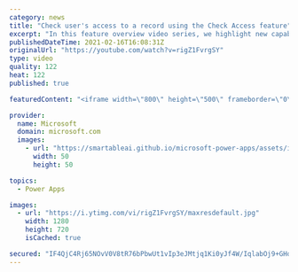 ```yaml
---
category: news
title: "Check user's access to a record using the Check Access feature"
excerpt: "In this feature overview video series, we highlight new capabilities included in the latest update to Microsoft Power Apps.  This featured product update to Power Apps highlights check access, a new record level security feature admins can use to check and assign security roles.  Get the most out of"
publishedDateTime: 2021-02-16T16:08:31Z
originalUrl: "https://youtube.com/watch?v=rigZ1FvrgSY"
type: video
quality: 122
heat: 122
published: true

featuredContent: "<iframe width=\"800\" height=\"500\" frameborder=\"0\" src=\"https://www.youtube.com/embed/rigZ1FvrgSY\" allow=\"accelerometer; autoplay; encrypted-media; gyroscope; picture-in-picture\" allowfullscreen></iframe>"

provider:
  name: Microsoft
  domain: microsoft.com
  images:
    - url: "https://smartableai.github.io/microsoft-power-apps/assets/images/organizations/microsoft.com-50x50.jpg"
      width: 50
      height: 50

topics:
  - Power Apps

images:
  - url: "https://i.ytimg.com/vi/rigZ1FvrgSY/maxresdefault.jpg"
    width: 1280
    height: 720
    isCached: true

secured: "IF4QjC4Rj65NOvV0V8tR76bPbwUt1vIp3eJMtjq1Ki0yJf4W/IqlabOj9+GHqJlC7EgXyLSEcOLoeZvLn2LMSIYKNdsDv2ZG3y6u/Cf8JPzxA4iolVKYa9rmyQOV4z8IEifqzdquvUFEIIak2CNw89fFaW61pdIKRbVK8+vREGIWZgvFLtDosCw7tP/tuLGfMmuUTKBsqLtmdxsXCeKni27XxOJm96qUzC7dGDJCMliHHGbL7vY5VmaukoPg+qMXpif1wKKjZU9ltp27A6mAQme14EO+G73+1JbvabkwcrmIR7WGg1v6UJuifU7KqBmqYnqnFmBGywC2ZPHpuFstxFlXaDz50v9EkP7jv5M1c6awSibtKWKWRBrAqce/XV+4E8hM/yDYEHOLtOj1LCyZtnRE+l/TfeONjWM5Km+SbNaxwzFCI7CVD47KxWLMNJ2O;NUw+tH0IDSNC+GMqCY479A=="
---
```


